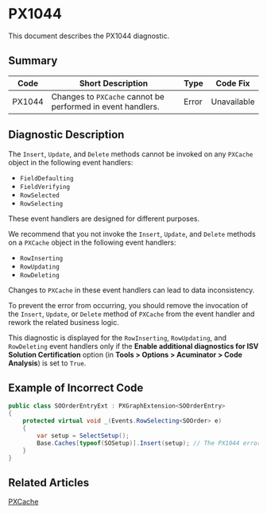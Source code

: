 # PX1044
This document describes the PX1044 diagnostic.

## Summary

| Code   | Short Description                                           | Type  | Code Fix    | 
| ------ | ----------------------------------------------------------- | ----- | ----------- | 
| PX1044 | Changes to `PXCache` cannot be performed in event handlers. | Error | Unavailable |

## Diagnostic Description
The `Insert`, `Update`, and `Delete` methods cannot be invoked on any `PXCache` object in the following event handlers:

 - `FieldDefaulting`
 - `FieldVerifying`
 - `RowSelected`
 - `RowSelecting`

 These event handlers are designed for different purposes.
 
 We recommend that you not invoke the `Insert`, `Update`, and `Delete` methods on a `PXCache` object in the following event handlers:
 
 - `RowInserting`
 - `RowUpdating`
 - `RowDeleting`

Changes to `PXCache` in these event handlers can lead to data inconsistency.

To prevent the error from occurring, you should remove the invocation of the `Insert`, `Update`, or `Delete` method of `PXCache` from the event handler and rework the related business logic.

This diagnostic is displayed for the `RowInserting`, `RowUpdating`, and `RowDeleting` event handlers only if the **Enable additional diagnostics for ISV Solution Certification** option (in **Tools > Options > Acuminator > Code Analysis**) is set to `True`.

## Example of Incorrect Code

```C#
public class SOOrderEntryExt : PXGraphExtension<SOOrderEntry>
{
	protected virtual void _(Events.RowSelecting<SOOrder> e)
	{
		var setup = SelectSetup();
		Base.Caches[typeof(SOSetup)].Insert(setup); // The PX1044 error is displayed for this line.
	}
}
```

## Related Articles

[PXCache<DAC>](https://help.acumatica.com/Help?ScreenId=ShowWiki&pageid=aaba0ab0-9fd1-2364-b85f-f4ccc834f33a)